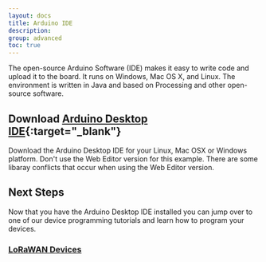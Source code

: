 ```yaml
---
layout: docs
title: Arduino IDE
description:
group: advanced
toc: true
---
```


The open-source Arduino Software (IDE) makes it easy to write code and upload it to the board. It runs on Windows, Mac OS X, and Linux. The environment is written in Java and based on Processing and other open-source software.

## Download [Arduino Desktop IDE](https://www.arduino.cc/en/Guide/HomePage){:target="_blank"}

Download the Arduino Desktop IDE for your Linux, Mac OSX or Windows platform.  Don't use the Web Editor version for this example. There are some libaray conflicts that occur when using the Web Editor version.

## Next Steps

Now that you have the Arduino Desktop IDE installed you can jump over to one of our device programming tutorials and learn how to program your devices.

### [LoRaWAN Devices](/docs/2/technical/LoRaWAN/LoRaWAN-sensors)
